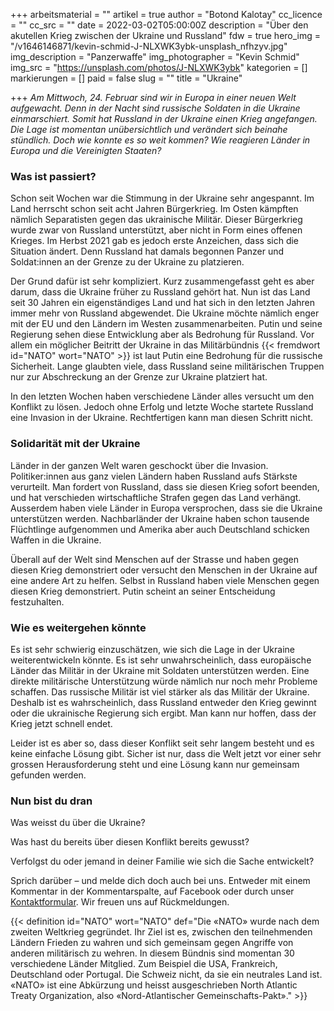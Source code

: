 +++
arbeitsmaterial = ""
artikel = true
author = "Botond Kalotay"
cc_licence = ""
cc_src = ""
date = 2022-03-02T05:00:00Z
description = "Über den akutellen Krieg zwischen der Ukraine und Russland"
fdw = true
hero_img = "/v1646146871/kevin-schmid-J-NLXWK3ybk-unsplash_nfhzyv.jpg"
img_description = "Panzerwaffe"
img_photographer = "Kevin Schmid"
img_src = "https://unsplash.com/photos/J-NLXWK3ybk"
kategorien = []
markierungen = []
paid = false
slug = ""
title = "Ukraine"

+++
_Am Mittwoch, 24. Februar sind wir in Europa in einer neuen Welt aufgewacht. Denn in der Nacht sind russische Soldaten in die Ukraine einmarschiert. Somit hat Russland in der Ukraine einen Krieg angefangen. Die Lage ist momentan unübersichtlich und verändert sich beinahe stündlich. Doch wie konnte es so weit kommen? Wie reagieren Länder in Europa und die Vereinigten Staaten?_

### Was ist passiert?

Schon seit Wochen war die Stimmung in der Ukraine sehr angespannt. Im Land herrscht schon seit acht Jahren Bürgerkrieg. Im Osten kämpften nämlich Separatisten gegen das ukrainische Militär. Dieser Bürgerkrieg wurde zwar von Russland unterstützt, aber nicht in Form eines offenen Krieges. Im Herbst 2021 gab es jedoch erste Anzeichen, dass sich die Situation ändert. Denn Russland hat damals begonnen Panzer und Soldat:innen an der Grenze zu der Ukraine zu platzieren.

Der Grund dafür ist sehr kompliziert. Kurz zusammengefasst geht es aber darum, dass die Ukraine früher zu Russland gehört hat. Nun ist das Land seit 30 Jahren ein eigenständiges Land und hat sich in den letzten Jahren immer mehr von Russland abgewendet. Die Ukraine möchte nämlich enger mit der EU und den Ländern im Westen zusammenarbeiten. Putin und seine Regierung sehen diese Entwicklung aber als Bedrohung für Russland. Vor allem ein möglicher Beitritt der Ukraine in das Militärbündnis {{< fremdwort id="NATO" wort="NATO" >}} ist laut Putin eine Bedrohung für die russische Sicherheit. Lange glaubten viele, dass Russland seine militärischen Truppen nur zur Abschreckung an der Grenze zur Ukraine platziert hat.

In den letzten Wochen haben verschiedene Länder alles versucht um den Konflikt zu lösen. Jedoch ohne Erfolg und letzte Woche startete Russland eine Invasion in der Ukraine. Rechtfertigen kann man diesen Schritt nicht.

### Solidarität mit der Ukraine

Länder in der ganzen Welt waren geschockt über die Invasion. Politiker:innen aus ganz vielen Ländern haben Russland aufs Stärkste verurteilt. Man fordert von Russland, dass sie diesen Krieg sofort beenden, und hat verschieden wirtschaftliche Strafen gegen das Land verhängt. Ausserdem haben  viele Länder in Europa versprochen, dass sie die Ukraine unterstützen werden. Nachbarländer der Ukraine haben schon tausende Flüchtlinge aufgenommen und Amerika aber auch Deutschland schicken Waffen in die Ukraine.

Überall auf der Welt sind Menschen auf der Strasse und haben gegen diesen Krieg demonstriert oder versucht den Menschen in der Ukraine auf eine andere Art zu helfen. Selbst in Russland haben viele Menschen gegen diesen Krieg demonstriert. Putin scheint an seiner Entscheidung festzuhalten.

### Wie es weitergehen könnte

Es ist sehr schwierig einzuschätzen, wie sich die Lage in der Ukraine weiterentwickeln könnte. Es ist sehr unwahrscheinlich, dass europäische Länder das Militär in der Ukraine mit Soldaten unterstützen werden. Eine direkte militärische Unterstützung würde nämlich nur noch mehr Probleme schaffen. Das russische Militär ist viel stärker als das Militär der Ukraine. Deshalb ist es wahrscheinlich, dass Russland entweder den Krieg gewinnt oder die ukrainische Regierung sich ergibt. Man kann nur hoffen, dass der Krieg jetzt schnell endet.

Leider ist es aber so, dass dieser Konflikt seit sehr langem besteht und es keine einfache Lösung gibt. Sicher ist nur, dass die Welt jetzt vor einer sehr grossen Herausforderung steht und eine Lösung kann nur gemeinsam gefunden werden.

### Nun bist du dran

Was weisst du über die Ukraine?

Was hast du bereits über diesen Konflikt bereits gewusst?

Verfolgst du oder jemand in deiner Familie wie sich die Sache entwickelt?

Sprich darüber – und melde dich doch auch bei uns. Entweder mit einem Kommentar in der Kommentarspalte, auf Facebook oder durch unser [Kontaktformular](https://www.chinderzytig.ch/kontakt/). Wir freuen uns auf Rückmeldungen.

{{< definition id="NATO" wort="NATO" def="Die «NATO» wurde nach dem zweiten Weltkrieg gegründet. Ihr Ziel ist es, zwischen den teilnehmenden Ländern Frieden zu wahren und sich gemeinsam gegen Angriffe von anderen militärisch zu wehren. In diesem Bündnis sind momentan 30 verschiedene Länder Mitglied. Zum Beispiel die USA, Frankreich, Deutschland oder Portugal. Die Schweiz nicht, da sie ein neutrales Land ist. «NATO» ist eine Abkürzung und heisst ausgeschrieben North Atlantic Treaty Organization, also «Nord-Atlantischer Gemeinschafts-Pakt»." >}}